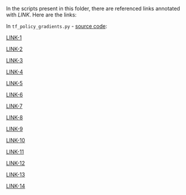 
In the scripts present in this folder, there are referenced links annotated with *LINK*. Here are the links:

In `tf_policy_gradients.py` - [source code](https://github.com/philtabor/Youtube-Code-Repository/blob/master/ReinforcementLearning/PolicyGradient/reinforce/reinforce_keras.py):

[LINK-1](https://github.com/hamidrezafahimi/ann_basix/blob/master/notes/DRL/DQN.md#section-id-56) 

[LINK-2](https://github.com/hamidrezafahimi/ann_basix/blob/master/figs/policy_based_RL.png) 

[LINK-3](https://github.com/hamidrezafahimi/ann_basix/blob/master/platforms/tensorflow/keras/01_custom_network_implementation.py)

[LINK-4](https://github.com/hamidrezafahimi/ann_basix/blob/master/platforms/tensorflow/keras/custom_model.py)

[LINK-5](https://github.com/hamidrezafahimi/ann_basix/blob/master/platforms/tensorflow/keras/02_callback_implementation.py)

[LINK-6](https://github.com/hamidrezafahimi/ann_basix/blob/master/samples/MLP/tf_02_first_nn_implementation.py)

[LINK-7](https://github.com/hamidrezafahimi/ann_basix/blob/master/samples/MLP/rl_block_diagram.png)

[LINK-8](https://github.com/hamidrezafahimi/ann_basix/blob/master/notes/concepts/terminology.md)

[LINK-9](https://github.com/hamidrezafahimi/ann_basix/blob/master/notes/DRL/Fundamentals.md)

[LINK-10](https://github.com/hamidrezafahimi/ann_basix/blob/master/notes/DRL/Policy-Gradients.md)

[LINK-11](https://github.com/hamidrezafahimi/ann_basix/blob/master/platforms/tensorflow/keras/custom_model.py)

[LINK-12](https://github.com/hamidrezafahimi/ann_basix/blob/master/figs/G_calc_in_PG.png)

[LINK-13](https://github.com/hamidrezafahimi/ann_basix/blob/master/figs/policy_based_rl_alg_2.png)

[LINK-14](https://github.com/hamidrezafahimi/ann_basix/blob/master/figs/monte_carlo_schematics.png)